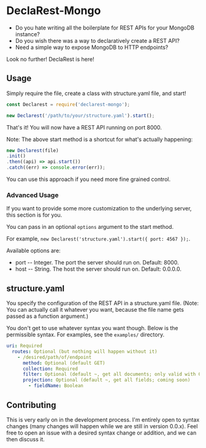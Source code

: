 # DeclaRest-Mongo

* Do you hate writing all the boilerplate for REST APIs for your MongoDB instance?
* Do you wish there was a way to declaratively create a REST API?
* Need a simple way to expose MongoDB to HTTP endpoints?

Look no further! DeclaRest is here!

## Usage

Simply require the file, create a class with structure.yaml file, and start!

```js
const Declarest = require('declarest-mongo');

new Declarest('/path/to/your/structure.yaml').start();
```
That's it! You will now have a REST API running on port 8000.

Note: The above start method is a shortcut for what's actually happening:

```js
new Declarest(file)
.init()
.then((api) => api.start())
.catch((err) => console.error(err));
```
You can use this approach if you need more fine grained control.

### Advanced Usage

If you want to provide some more customization to the underlying server,
this section is for you.

You can pass in an optional `options` argument to the start method.

For example, `new Declarest('structure.yaml').start({ port: 4567 });`.

Available options are:

* port -- Integer. The port the server should run on. Default: 8000.
* host -- String. The host the server should run on. Default: 0.0.0.0.

## structure.yaml

You specify the configuration of the REST API in a structure.yaml file.
(Note: You can actually call it whatever you want, because the file name gets
passed as a function argument.)

You don't get to use whatever syntax you want though. Below is the permissible syntax. For examples, see the `examples/` directory.

```yaml
uri: Required
  routes: Optional (but nothing will happen without it)
    - /desired/path/of/endpoint
      method: Optional (default GET)
      collection: Required
      filter: Optional (default ~, get all documents; only valid with GET)
      projection: Optional (default ~, get all fields; coming soon)
        - fieldName: Boolean        
```

## Contributing

This is very early on in the development process. I'm entirely open to syntax changes (many changes will happen while we are still in version 0.0.x). Feel free to open an issue with a desired syntax change or addition, and we can then discuss it.

